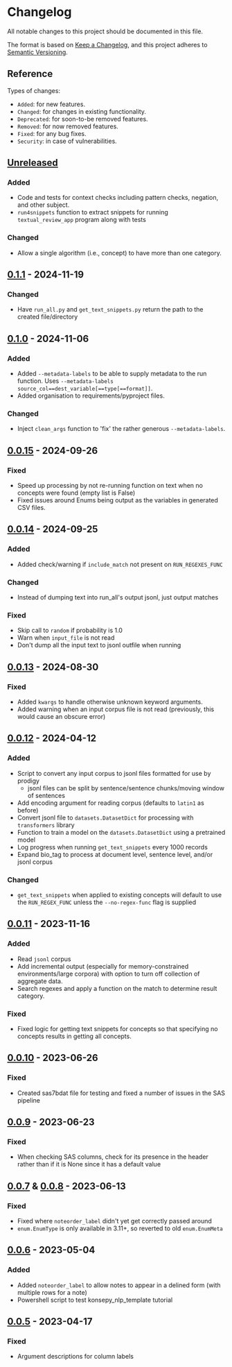 # Changelog

All notable changes to this project should be documented in this file.

The format is based on [Keep a Changelog](https://keepachangelog.com/en/1.0.0/),
and this project adheres to [Semantic Versioning](https://semver.org/spec/v2.0.0.html).

## Reference

Types of changes:

* `Added`: for new features.
* `Changed`: for changes in existing functionality.
* `Deprecated`: for soon-to-be removed features.
* `Removed`: for now removed features.
* `Fixed`: for any bug fixes.
* `Security`: in case of vulnerabilities.

## [Unreleased]

### Added

* Code and tests for context checks including pattern checks, negation, and other subject.
* `run4snippets` function to extract snippets for running `textual_review_app` program along with tests

### Changed

* Allow a single algorithm (i.e., concept) to have more than one category. 

## [0.1.1] - 2024-11-19

### Changed

* Have `run_all.py` and `get_text_snippets.py` return the path to the created file/directory

## [0.1.0] - 2024-11-06

### Added

* Added `--metadata-labels` to be able to supply metadata to the run function. Uses
  `--metadata-labels source_col==dest_variable[==type[==format]]`.
* Added organisation to requirements/pyproject files.

### Changed

* Inject `clean_args` function to 'fix' the rather generous `--metadata-labels`.

## [0.0.15] - 2024-09-26

### Fixed

* Speed up processing by not re-running function on text when no concepts were found (empty list is False)
* Fixed issues around Enums being output as the variables in generated CSV files.

## [0.0.14] - 2024-09-25

### Added

* Added check/warning if `include_match` not present on `RUN_REGEXES_FUNC`

### Changed

* Instead of dumping text into run_all's output jsonl, just output matches

### Fixed

* Skip call to `random` if probability is 1.0
* Warn when `input_file` is not read
* Don't dump all the input text to jsonl outfile when running

## [0.0.13] - 2024-08-30

### Fixed

* Added `kwargs` to handle otherwise unknown keyword arguments.
* Added warning when an input corpus file is not read (previously, this would cause an obscure error)

## [0.0.12] - 2024-04-12

### Added

* Script to convert any input corpus to jsonl files formatted for use by prodigy
    * jsonl files can be split by sentence/sentence chunks/moving window of sentences
* Add encoding argument for reading corpus (defaults to `latin1` as before)
* Convert jsonl file to `datasets.DatasetDict` for processing with `transformers` library
* Function to train a model on the `datasets.DatasetDict` using a pretrained model
* Log progress when running `get_text_snippets` every 1000 records
* Expand bio_tag to process at document level, sentence level, and/or jsonl corpus

### Changed

* `get_text_snippets` when applied to existing concepts will default to use the `RUN_REGEX_FUNC` unless the
  `--no-regex-func` flag is supplied

## [0.0.11] - 2023-11-16

### Added

* Read `jsonl` corpus
* Add incremental output (especially for memory-constrained environments/large corpora) with option to turn off
  collection of aggregate data.
* Search regexes and apply a function on the match to determine result category.

### Fixed

* Fixed logic for getting text snippets for concepts so that specifying no concepts results in getting all concepts.

## [0.0.10] - 2023-06-26

### Fixed

* Created sas7bdat file for testing and fixed a number of issues in the SAS pipeline

## [0.0.9] - 2023-06-23

### Fixed

* When checking SAS columns, check for its presence in the header rather than if it is None since it has a default value

## [0.0.7] & [0.0.8] - 2023-06-13

### Fixed

* Fixed where `noteorder_label` didn't yet get correctly passed around
* `enum.EnumType` is only available in 3.11+, so reverted to old `enum.EnumMeta`

## [0.0.6] - 2023-05-04

### Added

* Added `noteorder_label` to allow notes to appear in a delined form (with multiple rows for a note)
* Powershell script to test konsepy_nlp_template tutorial

## [0.0.5] - 2023-04-17

### Fixed

* Argument descriptions for column labels

[unreleased]: https://github.com/kpwhri/konsepy/compare/0.1.1...HEAD

[0.1.1]: https://github.com/kpwhri/konsepy/compare/0.1.0...0.1.1

[0.1.0]: https://github.com/kpwhri/konsepy/compare/0.0.15...0.1.0

[0.0.15]: https://github.com/kpwhri/konsepy/compare/0.0.14...0.0.15

[0.0.14]: https://github.com/kpwhri/konsepy/compare/0.0.13...0.0.14

[0.0.13]: https://github.com/kpwhri/konsepy/compare/0.0.12...0.0.13

[0.0.12]: https://github.com/kpwhri/konsepy/compare/0.0.11...0.0.12

[0.0.11]: https://github.com/kpwhri/konsepy/compare/0.0.10...0.0.11

[0.0.10]: https://github.com/kpwhri/konsepy/compare/0.0.9...0.0.10

[0.0.9]: https://github.com/kpwhri/konsepy/compare/0.0.8...0.0.9

[0.0.8]: https://github.com/kpwhri/konsepy/compare/0.0.7...0.0.8

[0.0.7]: https://github.com/kpwhri/konsepy/compare/0.0.6...0.0.7

[0.0.6]: https://github.com/kpwhri/konsepy/compare/0.0.5...0.0.6

[0.0.5]: https://github.com/kpwhri/konsepy/releases/0.0.5